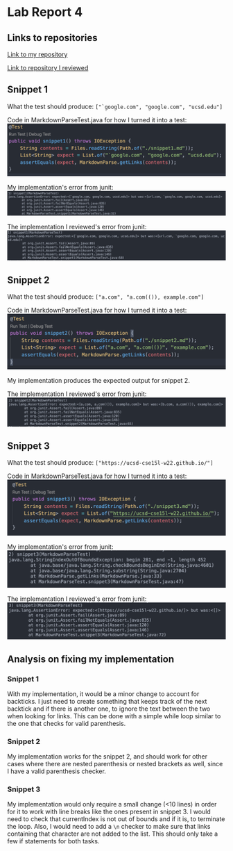 # Lab Report 4
## Links to repositories
[Link to my repository](https://github.com/parth4apple/markdown-parse)

[Link to repository I reviewed](https://github.com/atruong39/markdown-parse)

## Snippet 1
What the test should produce: ``["`google.com", "google.com", "ucsd.edu"]``

Code in MarkdownParseTest.java for how I turned it into a test:
![code for snippet 1 testing](./labreport4assets/img1.png)

My implementation's error from junit:
![my error snippet 1](./labreport4assets/myerror1.png)

The implementation I reviewed's error from junit:
![their error snippet 1](./labreport4assets/theirerror1.png)



## Snippet 2
What the test should produce: `["a.com", "a.com(()), example.com"]`

Code in MarkdownParseTest.java for how I turned it into a test:
![code for snippet 2 testing](./labreport4assets/img2.png)

My implementation produces the expected output for snippet 2.

The implementation I reviewed's error from junit:
![their error snippet 2](./labreport4assets/theirerror2.png)

## Snippet 3
What the test should produce: `["https://ucsd-cse15l-w22.github.io/"]`

Code in MarkdownParseTest.java for how I turned it into a test:
![code for snippet 3 testing](./labreport4assets/img3.png)

My implementation's error from junit:
![my error snippet 3](./labreport4assets/myerror3.png)

The implementation I reviewed's error from junit:
![their error snippet 3](./labreport4assets/theirerror3.png)


## Analysis on fixing my implementation
### Snippet 1
With my implementation, it would be a minor change to account for backticks. I just need to create something that keeps track of the next backtick and if there is another one, to ignore the text between the two when looking for links. This can be done with a simple while loop similar to the one that checks for valid parenthesis. 

### Snippet 2
My implementation works for the snippet 2, and should work for other cases where there are nested parenthesis or nested brackets as well, since I have a valid parenthesis checker.

### Snippet 3
My implementation would only require a small change (<10 lines) in order for it to work with line breaks like the ones present in snippet 3. I would need to check that currentIndex is not out of bounds and if it is, to terminate the loop. Also, I would need to add a `\n` checker to make sure that links containing that character are not added to the list. This should only take a few if statements for both tasks.

